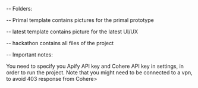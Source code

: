 -- Folders:

  -- Primal template contains pictures for the primal prototype

  -- latest template contains picture for the latest UI/UX

  -- hackathon contains all files of the project

-- Important notes:

  You need to specify you Apify API key and Cohere API key in settings, in order to run the project.
  Note that you might need to be connected to a vpn, to avoid 403 response from Cohere>
